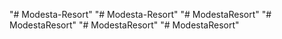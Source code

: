 "# Modesta-Resort" 
"# Modesta-Resort" 
"# ModestaResort" 
"# ModestaResort" 
"# ModestaResort" 
"# ModestaResort" 
